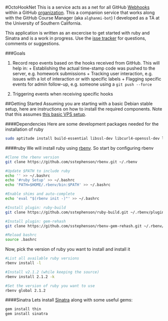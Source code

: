 #OctoHookNet
This is a service acts as a net for all GitHub [Webhooks](https://developer.github.com/v3/repos/hooks/) within a GitHub [organization](https://github.com/blog/674-introducing-organization). This a companion service that works along with the GitHub Course Manager (aka `alghanmi-bot`) I developed as a TA at the University of Southern California.

This application is written as an excercise to get started with ruby and Sinatra and is a work in progress. Use the [isse tracker](https://github.com/alghanmi/OctoHookNet/issues) for questions, comments or suggestions.

###Goals

  1. Record repo events based on the hooks received from GitHub. This will help in:
    + Establishing the actual time-stamp code was pushed to the server, e.g. homework submissions
    + Tracking user interaction, e.g. issues with a lot of interaction or with specific labels
    + Flagging specific events for admin follow-up, e.g. someone using a `git push --force`

  1. Triggering events when receiving specific hooks


##Getting Started
Assuming you are starting with a basic Debian stable setup, here are instructions on how to install the required components. Note that this assumes [this basic VPS setup](https://github.com/alghanmi/vps_setup).

####Dependencies
Here are some development packages needed for the installation of ruby
```bash
sudo aptitude install build-essential libssl-dev libcurl4-openssl-dev libreadline-dev
```

####ruby
We will install ruby using [rbenv](https://github.com/sstephenson/rbenv). So start by configuring rbenv
```bash
#Clone the rbenv version
git clone https://github.com/sstephenson/rbenv.git ~/.rbenv

#Update $PATH to include ruby
echo '' >> ~/.bashrc
echo '#ruby Setup' >> ~/.bashrc
echo 'PATH=$HOME/.rbenv/bin:$PATH' >> ~/.bashrc

#Enable shims and auto-complete
echo 'eval "$(rbenv init -)"' >> ~/.bashrc

#Install plugin: ruby-build
git clone https://github.com/sstephenson/ruby-build.git ~/.rbenv/plugins/ruby-build

#Install plugin: gem-rehash
git clone https://github.com/sstephenson/rbenv-gem-rehash.git ~/.rbenv/plugins/rbenv-gem-rehash

#Reload bashrc
source .bashrc
```

Now, pick the version of ruby you want to install and install it
```bash
#List all available ruby versions
rbenv install -l

#Install v2.1.2 (while keeping the source)
rbenv install 2.1.2 -k

#Set the version of ruby you want to use
rbenv global 2.1.2
```

####Sinatra
Lets install [Sinatra](http://www.sinatrarb.com/) along with some useful gems:
```bash
gem install thin
gem install sinatra
```
